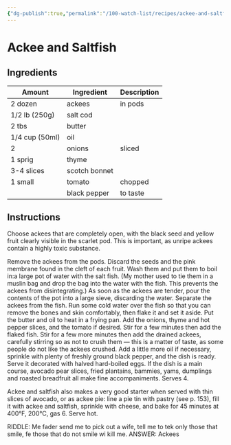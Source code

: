 ```yaml
---
{"dg-publish":true,"permalink":"/100-watch-list/recipes/ackee-and-saltfish/","tags":["recipe"]}
---
```


# Ackee and Saltfish    
## Ingredients

| Amount         | Ingredient    | Description |
| -------------- | ------------- | ----------- |
| 2 dozen        | ackees        | in pods     |
| 1/2 lb (250g)  | salt cod      |             |
| 2 tbs          | butter        |             |
| 1/4 cup (50ml) | oil           |             |
| 2              | onions        | sliced      |
| 1 sprig        | thyme         |             |
| 3-4 slices     | scotch bonnet |             |
| 1 small        | tomato        | chopped     |
|                | black pepper  | to taste            |

## Instructions

Choose ackees that are completely open, with the black seed and
yellow fruit clearly visible in the scarlet pod. This is important, as
unripe ackees contain a highly toxic substance.

Remove the ackees from the pods. Discard the seeds and the
pink membrane found in the cleft of each fruit. Wash them and
put them to boil in:a large pot of water with the salt fish. (My
mother used to tie them in a muslin bag and drop the bag into the
water with the fish. This prevents the ackees from disintegrating.)
As soon as the ackees are tender, pour the contents of the pot into
a large sieve, discarding the water. Separate the ackees from the
fish. Run some cold water over the fish so that you can remove the
bones and skin comfortably, then flake it and set it aside.
Put the butter and oil to heat in a frying pan. Add the onions,
thyme and hot pepper slices, and the tomato if desired. Stir for a
few minutes then add the flaked fish. Stir for a few more minutes
then add the drained ackees, carefully stirring so as not to crush
them — this is a matter of taste, as some people do not like the
ackees crushed. Add a little more oil if necessary, sprinkle with
plenty of freshly ground black pepper, and the dish is ready.
Serve it decorated with halved hard-boiled eggs. If the dish is a
main course, avocado pear slices, fried plantains, bammies, yams,
dumplings and roasted breadfruit all make fine accompaniments.
Serves 4.

Ackee and saltfish also makes a very good starter when served with thin slices of avocado, or as ackee pie: line a pie tin with pastry (see p. 153), fill it with ackee and saltfish, sprinkle with cheese, and bake for 45 minutes at 400°F, 200°C, gas 6. Serve hot.

RIDDLE: Me fader send me to pick out a wife, tell me to tek
only those that smile, fe those that do not smile wi
kill me.
ANSWER: Ackees